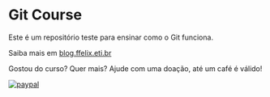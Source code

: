 # Git Course

Este é um repositório teste para ensinar como o Git funciona.

Saiba mais em [blog.ffelix.eti.br](http://blog.ffelix.eti.br)

Gostou do curso? Quer mais? Ajude com uma doação, até um café é válido!

[![paypal](https://www.paypalobjects.com/pt_BR/i/btn/btn_donateCC_LG.gif)](https://paypal.com/cgi-bin/webscr?cmd=_s-xclick&hosted_button_id=CZEUH2Y6N9V9U)
